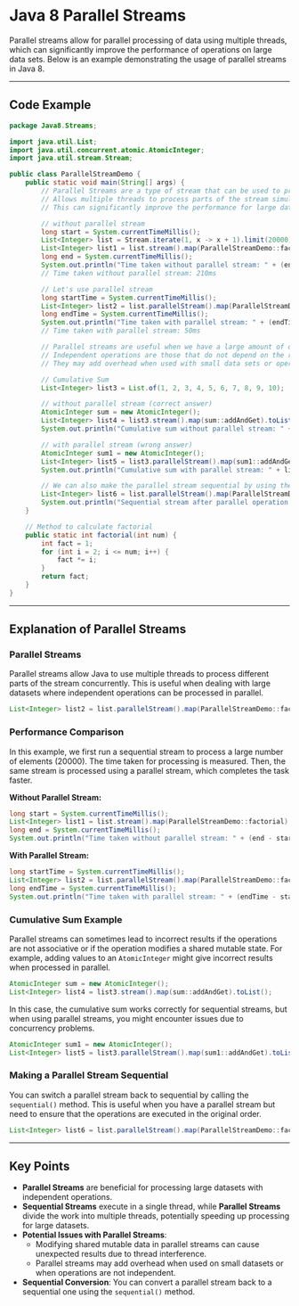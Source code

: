 # Java 8 Parallel Streams

Parallel streams allow for parallel processing of data using multiple threads, which can significantly improve the performance of operations on large data sets. Below is an example demonstrating the usage of parallel streams in Java 8.

---

## Code Example

```java
package Java8.Streams;

import java.util.List;
import java.util.concurrent.atomic.AtomicInteger;
import java.util.stream.Stream;

public class ParallelStreamDemo {
    public static void main(String[] args) {
        // Parallel Streams are a type of stream that can be used to process large amounts of data in parallel
        // Allows multiple threads to process parts of the stream simultaneously
        // This can significantly improve the performance for large data sets

        // without parallel stream
        long start = System.currentTimeMillis();
        List<Integer> list = Stream.iterate(1, x -> x + 1).limit(20000).toList();
        List<Integer> list1 = list.stream().map(ParallelStreamDemo::factorial).toList();
        long end = System.currentTimeMillis();
        System.out.println("Time taken without parallel stream: " + (end - start) + "ms");
        // Time taken without parallel stream: 210ms

        // Let's use parallel stream
        long startTime = System.currentTimeMillis();
        List<Integer> list2 = list.parallelStream().map(ParallelStreamDemo::factorial).toList();
        long endTime = System.currentTimeMillis();
        System.out.println("Time taken with parallel stream: " + (endTime - startTime) + "ms");
        // Time taken with parallel stream: 50ms

        // Parallel streams are useful when we have a large amount of data to process and independent operations
        // Independent operations are those that do not depend on the result of other operations.
        // They may add overhead when used with small data sets or operations that are not independent

        // Cumulative Sum
        List<Integer> list3 = List.of(1, 2, 3, 4, 5, 6, 7, 8, 9, 10);

        // without parallel stream (correct answer)
        AtomicInteger sum = new AtomicInteger();
        List<Integer> list4 = list3.stream().map(sum::addAndGet).toList();
        System.out.println("Cumulative sum without parallel stream: " + list4);

        // with parallel stream (wrong answer)
        AtomicInteger sum1 = new AtomicInteger();
        List<Integer> list5 = list3.parallelStream().map(sum1::addAndGet).toList();
        System.out.println("Cumulative sum with parallel stream: " + list5);

        // We can also make the parallel stream sequential by using the sequential() method
        List<Integer> list6 = list.parallelStream().map(ParallelStreamDemo::factorial).sequential().toList();
        System.out.println("Sequential stream after parallel operation: " + list6);
    }

    // Method to calculate factorial
    public static int factorial(int num) {
        int fact = 1;
        for (int i = 2; i <= num; i++) {
            fact *= i;
        }
        return fact;
    }
}
```

---

## Explanation of Parallel Streams

### Parallel Streams
Parallel streams allow Java to use multiple threads to process different parts of the stream concurrently. This is useful when dealing with large datasets where independent operations can be processed in parallel.

```java
List<Integer> list2 = list.parallelStream().map(ParallelStreamDemo::factorial).toList();
```

### Performance Comparison
In this example, we first run a sequential stream to process a large number of elements (20000). The time taken for processing is measured. Then, the same stream is processed using a parallel stream, which completes the task faster.

**Without Parallel Stream:**

```java
long start = System.currentTimeMillis();
List<Integer> list1 = list.stream().map(ParallelStreamDemo::factorial).toList();
long end = System.currentTimeMillis();
System.out.println("Time taken without parallel stream: " + (end - start) + "ms");
```

**With Parallel Stream:**

```java
long startTime = System.currentTimeMillis();
List<Integer> list2 = list.parallelStream().map(ParallelStreamDemo::factorial).toList();
long endTime = System.currentTimeMillis();
System.out.println("Time taken with parallel stream: " + (endTime - startTime) + "ms");
```

### Cumulative Sum Example
Parallel streams can sometimes lead to incorrect results if the operations are not associative or if the operation modifies a shared mutable state. For example, adding values to an `AtomicInteger` might give incorrect results when processed in parallel.

```java
AtomicInteger sum = new AtomicInteger();
List<Integer> list4 = list3.stream().map(sum::addAndGet).toList();
```

In this case, the cumulative sum works correctly for sequential streams, but when using parallel streams, you might encounter issues due to concurrency problems.

```java
AtomicInteger sum1 = new AtomicInteger();
List<Integer> list5 = list3.parallelStream().map(sum1::addAndGet).toList();
```

### Making a Parallel Stream Sequential
You can switch a parallel stream back to sequential by calling the `sequential()` method. This is useful when you have a parallel stream but need to ensure that the operations are executed in the original order.

```java
List<Integer> list6 = list.parallelStream().map(ParallelStreamDemo::factorial).sequential().toList();
```

---

## Key Points

- **Parallel Streams** are beneficial for processing large datasets with independent operations.
- **Sequential Streams** execute in a single thread, while **Parallel Streams** divide the work into multiple threads, potentially speeding up processing for large datasets.
- **Potential Issues with Parallel Streams**:
  - Modifying shared mutable data in parallel streams can cause unexpected results due to thread interference.
  - Parallel streams may add overhead when used on small datasets or when operations are not independent.
- **Sequential Conversion**: You can convert a parallel stream back to a sequential one using the `sequential()` method.


